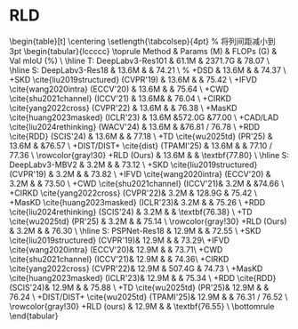 # RLD 
\begin{table}[t]
\centering
\setlength{\tabcolsep}{4pt} % 将列间距减小到 3pt
\begin{tabular}{lccccc}
\toprule
Method & Params (M) & FLOPs (G) & Val mIoU (\%) \\
\hline
T: DeepLabv3-Res101 & 61.1M & 2371.7G & 78.07 \\
\hline
S: DeepLabv3-Res18 & 13.6M &  & 74.21  \\
% +DSD  & 13.6M  & & 74.37  \\
+SKD \cite{liu2019structured} (CVPR'19) & 13.6M  & & 75.42  \\
+IFVD \cite{wang2020intra} (ECCV'20) & 13.6M  &  & 75.64 \\
+CWD \cite{shu2021channel} (ICCV'21)  & 13.6M&  & 76.04  \\
+CIRKD \cite{yang2022cross} (CVPR'22)  & 13.6M &  & 76.38  \\
+MasKD \cite{huang2023masked} (ICLR'23) & 13.6M &572.0G &77.00 \\
+CAD/LAD \cite{liu2024rethinking} (WACV'24) & 13.6M & &76.81 / 76.78 \\
+RDD \cite{RDD} (SCIS'24) & 13.6M & & 77.18 \\
+TD \cite{wu2025td} (PR'25)  & 13.6M & &76.57 \\
+DIST/DIST+ \cite{dist} (TPAMI'25) & 13.6M & & 77.10 / 77.36 \\
\rowcolor{gray!30}
+RLD (Ours) & 13.6M & & \textbf{77.80}  \\
\hline
S: DeepLabv3-MBV2 & 3.2M &  & 73.12 \\
+SKD \cite{liu2019structured} (CVPR'19) & 3.2M   & & 73.82 \\
+IFVD \cite{wang2020intra} (ECCV'20) & 3.2M &   & 73.50  \\
+CWD \cite{shu2021channel} (ICCV'21)& 3.2M & &74.66 \\
+CIRKD \cite{yang2022cross} (CVPR'22)&  3.2M  & 128.9G & 75.42 \\
+MasKD \cite{huang2023masked} (ICLR'23)&  3.2M  &  & 75.26 \\
+RDD \cite{liu2024rethinking} (SCIS'24) & 3.2M & & \textbf{76.38} \\
+TD \cite{wu2025td} (PR'25) & 3.2M & & 75.14 \\
\rowcolor{gray!30}
+RLD (Ours)  &  3.2M  &  & 76.30 \\
\hline
S: PSPNet-Res18 & 12.9M & & 72.55 \\
+SKD \cite{liu2019structured} (CVPR'19)& 12.9M &   & 73.29\\
+IFVD \cite{wang2020intra} (ECCV'20)& 12.9M &  & 73.71\\
+CWD \cite{shu2021channel} (ICCV'21)& 12.9M  &  & 74.36\\
+CIRKD \cite{yang2022cross} (CVPR'22)& 12.9M & 507.4G & 74.73 \\
+MasKD \cite{huang2023masked} (ICLR'23)& 12.9M &  & 75.34 \\
+RDD \cite{RDD} (SCIS'24)& 12.9M &  & 75.88 \\
+TD \cite{wu2025td} (PR'25)& 12.9M &  &  76.24 \\
+DIST/DIST+ \cite{wu2025td} (TPAMI'25)& 12.9M &  &  76.31 / 76.52 \\
\rowcolor{gray!30}
+RLD (ours) & 12.9M &  &  \textbf{76.55} \\
\bottomrule
\end{tabular}

